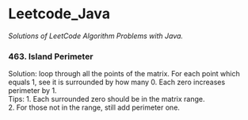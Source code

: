 # Leetcode_Java
*Solutions of LeetCode Algorithm Problems with Java.*

### 463. Island Perimeter <br>
Solution: loop through all the points of the matrix. For each point which equals 1, see it is surrounded by how many 0. Each zero increases perimeter by 1. <br>
Tips: 1. Each surrounded zero should be in the matrix range. <br>
2. For those not in the range, still add perimeter one. <br>
